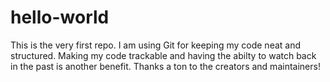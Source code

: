 # hello-world
This is the very first repo.
I am using Git for keeping my code neat and structured.
Making my code trackable and having the abilty to watch back in the past is another benefit.
Thanks a ton to the creators and maintainers!

